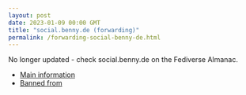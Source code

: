 ```yaml
---
layout: post
date: 2023-01-09 00:00 GMT
title: "social.benny.de (forwarding)"
permalink: /forwarding-social-benny-de.html
---
```


No longer updated - check social.benny.de on the Fediverse Almanac.

* [Main information](https://www.fediversealmanac.com/api/v1/instances/social.benny.de)
* [Banned from](https://www.fediversealmanac.com/api/v1/instances/social.benny.de/banned_from)

